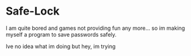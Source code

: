 # Safe-Lock

I am quite bored and games not providing fun any more... so im making myself a program to save passwords safely.

Ive no idea what im doing but hey, im trying
